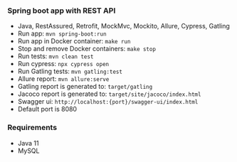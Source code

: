 ### Spring boot app with REST API

- Java, RestAssured, Retrofit, MockMvc, Mockito, Allure, Cypress, Gatling
- Run app: `mvn spring-boot:run`
- Run app in Docker container: `make run`
- Stop and remove Docker containers: `make stop`
- Run tests: `mvn clean test`
- Run cypress: `npx cypress open`
- Run Gatling tests: `mvn gatling:test`
- Allure report: `mvn allure:serve`
- Gatling report is generated to: `target/gatling`
- Jacoco report is generated to: `target/site/jacoco/index.html`
- Swagger ui: `http://localhost:{port}/swagger-ui/index.html`
- Default port is 8080

### Requirements

- Java 11
- MySQL
